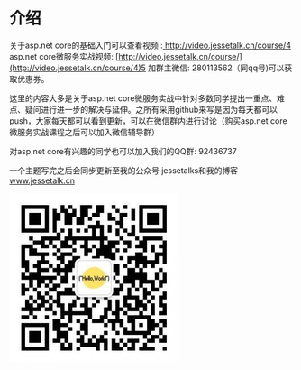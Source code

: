 # 介绍

关于asp.net core的基础入门可以查看视频 :[ http://video.jessetalk.cn/course/4 ](http://video.jessetalk.cn/course/4)  
asp.net core微服务实战视频: [http://video.jessetalk.cn/course/](http://video.jessetalk.cn/course/4)5  加群主微信: 280113562（同qq号\)可以获取优惠券。

这里的内容大多是关于asp.net core微服务实战中针对多数同学提出一重点、难点、疑问进行进一步的解决与延伸。之所有采用github来写是因为每天都可以push，大家每天都可以看到更新，可以在微信群内进行讨论（购买asp.net core微服务实战课程之后可以加入微信辅导群）

对asp.net core有兴趣的同学也可以加入我们的QQ群:  92436737

一个主题写完之后会同步更新至我的公众号 jessetalks和我的博客 [www.jessetalk.cn ](http://www.jessetalk.cn)

![](/assets/jessetalks_qrcode)

